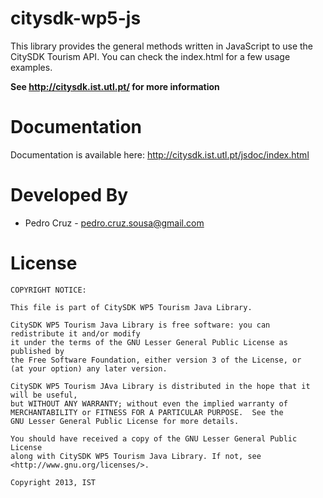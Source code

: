 citysdk-wp5-js
==============

This library provides the general methods written in JavaScript to use the CitySDK Tourism API. 
You can check the index.html for a few usage examples.

**See http://citysdk.ist.utl.pt/ for more information**

Documentation
=================
Documentation is available here: http://citysdk.ist.utl.pt/jsdoc/index.html

Developed By
=================
* Pedro Cruz - <pedro.cruz.sousa@gmail.com>


License
=================

    COPYRIGHT NOTICE: 
    
    This file is part of CitySDK WP5 Tourism Java Library.

    CitySDK WP5 Tourism Java Library is free software: you can redistribute it and/or modify
    it under the terms of the GNU Lesser General Public License as published by
    the Free Software Foundation, either version 3 of the License, or
    (at your option) any later version.
    
    CitySDK WP5 Tourism JAva Library is distributed in the hope that it will be useful,
    but WITHOUT ANY WARRANTY; without even the implied warranty of
    MERCHANTABILITY or FITNESS FOR A PARTICULAR PURPOSE.  See the
    GNU Lesser General Public License for more details.
    
    You should have received a copy of the GNU Lesser General Public License
    along with CitySDK WP5 Tourism Java Library. If not, see <http://www.gnu.org/licenses/>.
    
    Copyright 2013, IST
